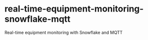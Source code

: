 # real-time-equipment-monitoring-snowflake-mqtt
Real-time equipment monitoring with Snowflake and MQTT
